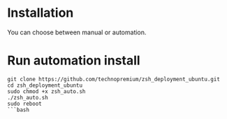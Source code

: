 # Installation 

You can choose between manual or automation. 

# Run automation install 
```
git clone https://github.com/technopremium/zsh_deployment_ubuntu.git
cd zsh_deployment_ubuntu
sudo chmod +x zsh_auto.sh
./zsh_auto.sh
sudo reboot 
```bash

